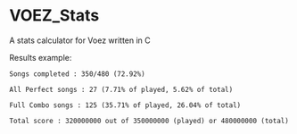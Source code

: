 # VOEZ_Stats
A stats calculator for Voez written in C

Results example:
```
Songs completed : 350/480 (72.92%)

All Perfect songs : 27 (7.71% of played, 5.62% of total)

Full Combo songs : 125 (35.71% of played, 26.04% of total)

Total score : 320000000 out of 350000000 (played) or 480000000 (total)
```
